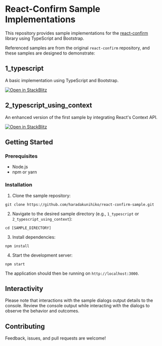 # React-Confirm Sample Implementations

This repository provides sample implementations for the [react-confirm](https://github.com/haradakunihiko/react-confirm) library using TypeScript and Bootstrap.

Referenced samples are from the original `react-confirm` repository, and these samples are designed to demonstrate:

## 1_typescript
A basic implementation using TypeScript and Bootstrap.

[![Open in StackBlitz](https://developer.stackblitz.com/img/open_in_stackblitz.svg)](https://stackblitz.com/fork/github/haradakunihiko/react-confirm-sample/tree/main/1_typescript)

## 2_typescript_using_context
An enhanced version of the first sample by integrating React's Context API.

[![Open in StackBlitz](https://developer.stackblitz.com/img/open_in_stackblitz.svg)](https://stackblitz.com/fork/github/haradakunihiko/react-confirm-sample/tree/main/2_typescript_using_context)


## Getting Started

### Prerequisites

- Node.js
- npm or yarn

### Installation

1. Clone the sample repository:
```
git clone https://github.com/haradakunihiko/react-confirm-sample.git
```

2. Navigate to the desired sample directory (e.g., `1_typescript` or `2_typescript_using_context`):
```
cd [SAMPLE_DIRECTORY]
```

3. Install dependencies:
```
npm install
```

4. Start the development server:
```
npm start
```

The application should then be running on `http://localhost:3000`.

## Interactivity

Please note that interactions with the sample dialogs output details to the console. Review the console output while interacting with the dialogs to observe the behavior and outcomes.

## Contributing

Feedback, issues, and pull requests are welcome!
